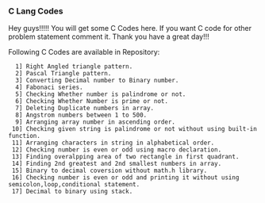 ### C Lang Codes
Hey guys!!!!!
  You will get some C Codes here. If you want C code for other problem statement comment it.
  Thank you have a great day!!!
  
Following C Codes are available in Repository:
      
      1] Right Angled triangle pattern.
      2] Pascal Triangle pattern.
      3] Converting Decimal number to Binary number.
      4] Fabonaci series.
      5] Checking Whether number is palindrome or not.
      6] Checking Whether Number is prime or not.
      7] Deleting Duplicate numbers in array.
      8] Angstrom numbers between 1 to 500.
      9] Arranging array number in ascending order.
     10] Checking given string is palindrome or not without using built-in function.
     11] Arranging characters in string in alphabetical order.
     12] Checking number is even or odd using macro declaration. 
     13] Finding overalpping area of two rectangle in first quadrant.
     14] Finding 2nd greatest and 2nd smallest numbers in array.
     15] Binary to decimal coversion without math.h library.
     16] Checking number is even or odd and printing it without using semicolon,loop,conditional statement.
     17] Decimal to binary using stack.
